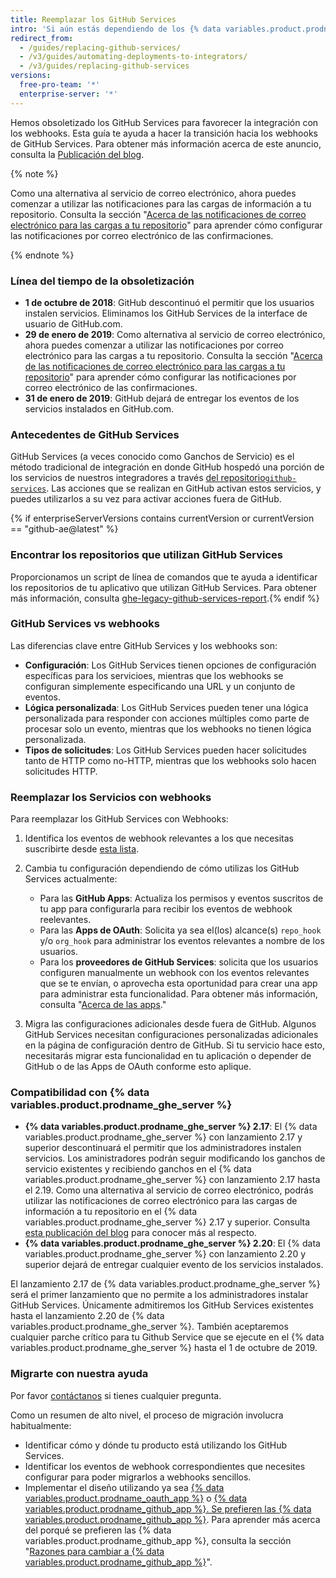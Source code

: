 ```yaml
---
title: Reemplazar los GitHub Services
intro: 'Si aún estás dependiendo de los {% data variables.product.prodname_dotcom %} Services obsoletizados, aprende cómomigrar los ganchos de tu servicio a webhooks.'
redirect_from:
  - /guides/replacing-github-services/
  - /v3/guides/automating-deployments-to-integrators/
  - /v3/guides/replacing-github-services
versions:
  free-pro-team: '*'
  enterprise-server: '*'
---
```



Hemos obsoletizado los GitHub Services para favorecer la integración con los webhooks. Esta guía te ayuda a hacer la transición hacia los webhooks de GitHub Services. Para obtener más información acerca de este anuncio, consulta la [Publicación del blog](https://developer.github.com/changes/2018-10-01-denying-new-github-services).

{% note %}

Como una alternativa al servicio de correo electrónico, ahora puedes comenzar a utilizar las notificaciones para las cargas de información a tu repositorio. Consulta la sección "[Acerca de las notificaciones de correo electrónico para las cargas a tu repositorio](/github/receiving-notifications-about-activity-on-github/about-email-notifications-for-pushes-to-your-repository/)" para aprender cómo configurar las notificaciones por correo electrónico de las confirmaciones.

{% endnote %}

### Línea del tiempo de la obsoletización

- **1 de octubre de 2018**: GitHub descontinuó el permitir que los usuarios instalen servicios. Eliminamos los GitHub Services de la interface de usuario de GitHub.com.
- **29 de enero de 2019**: Como alternativa al servicio de correo electrónico, ahora puedes comenzar a utilizar las notificaciones por correo electrónico para las cargas a tu repositorio. Consulta la sección "[Acerca de las notificaciones de correo electrónico para las cargas a tu repositorio](/github/receiving-notifications-about-activity-on-github/about-email-notifications-for-pushes-to-your-repository/)" para aprender cómo configurar las notificaciones por correo electrónico de las confirmaciones.
- **31 de enero de 2019**: GitHub dejará de entregar los eventos de los servicios instalados en GitHub.com.

### Antecedentes de GitHub Services

GitHub Services (a veces conocido como Ganchos de Servicio) es el método tradicional de integración en donde GitHub hospedó una porción de los servicios de nuestros integradores a través [del repositorio`github-services`](https://github.com/github/github-services). Las acciones que se realizan en GitHub activan estos servicios, y puedes utilizarlos a su vez para activar acciones fuera de GitHub.

{% if enterpriseServerVersions contains currentVersion or currentVersion == "github-ae@latest" %}
### Encontrar los repositorios que utilizan GitHub Services
Proporcionamos un script de línea de comandos que te ayuda a identificar los repositorios de tu aplicativo que utilizan GitHub Services. Para obtener más información, consulta [ghe-legacy-github-services-report](/enterprise/{{currentVersion}}/admin/articles/command-line-utilities/#ghe-legacy-github-services-report).{% endif %}

### GitHub Services vs webhooks

Las diferencias clave entre GitHub Services y los webhooks son:
- **Configuración**: Los GitHub Services tienen opciones de configuración específicas para los servicioes, mientras que los webhooks se configuran simplemente especificando una URL y un conjunto de eventos.
- **Lógica personalizada**: Los GitHub Services pueden tener una lógica personalizada para responder con acciones múltiples como parte de procesar solo un evento, mientras que los webhooks no tienen lógica personalizada.
- **Tipos de solicitudes**: Los GitHub Services pueden hacer solicitudes tanto de HTTP como no-HTTP, mientras que los webhooks solo hacen solicitudes HTTP.

### Reemplazar los Servicios con webhooks

Para reemplazar los GitHub Services con Webhooks:

1. Identifica los eventos de webhook relevantes a los que necesitas suscribirte desde [esta lista](/webhooks/#events).

2. Cambia tu configuración dependiendo de cómo utilizas los GitHub Services actualmente:

   - Para las **GitHub Apps**: Actualiza los permisos y eventos suscritos de tu app para configurarla para recibir los eventos de webhook reelevantes.
   - Para las **Apps de OAuth**: Solicita ya sea el(los) alcance(s) `repo_hook` y/o `org_hook` para administrar los eventos relevantes a nombre de los usuarios.
   - Para los **proveedores de GitHub Services**: solicita que los usuarios configuren manualmente un webhook con los eventos relevantes que se te envían, o aprovecha esta oportunidad para crear una app para administrar esta funcionalidad. Para obtener más información, consulta "[Acerca de las apps](/apps/about-apps/)."

3. Migra las configuraciones adicionales desde fuera de GitHub. Algunos GitHub Services necesitan configuraciones personalizadas adicionales en la página de configuración dentro de GitHub. Si tu servicio hace esto, necesitarás migrar esta funcionalidad en tu aplicación o depender de GitHub o de las Apps de OAuth conforme esto aplique.

### Compatibilidad con {% data variables.product.prodname_ghe_server %}

- **{% data variables.product.prodname_ghe_server %} 2.17**: El {% data variables.product.prodname_ghe_server %} con lanzamiento 2.17 y superior descontinuará el permitir que los administradores instalen servicios. Los aministradores podrán seguir modificando los ganchos de servicio existentes y recibiendo ganchos en el {% data variables.product.prodname_ghe_server %} con lanzamiento 2.17 hasta el 2.19. Como una alternativa al servicio de correo electrónico, podrás utilizar las notificaciones de correo electrónico para las cargas de información a tu repositorio en el {% data variables.product.prodname_ghe_server %} 2.17 y superior. Consulta [esta publicación del blog](https://developer.github.com/changes/2019-01-29-life-after-github-services) para conocer más al respecto.
- **{% data variables.product.prodname_ghe_server %} 2.20**: El {% data variables.product.prodname_ghe_server %} con lanzamiento 2.20 y superior dejará de entregar cualquier evento de los servicios instalados.

El lanzamiento 2.17 de {% data variables.product.prodname_ghe_server %} será el primer lanzamiento que no permite a los administradores instalar GitHub Services. Únicamente admitiremos los GitHub Services existentes hasta el lanzamiento 2.20 de {% data variables.product.prodname_ghe_server %}. También aceptaremos cualquier parche crítico para tu Github Service que se ejecute en el {% data variables.product.prodname_ghe_server %} hasta el 1 de octubre de 2019.

### Migrarte con nuestra ayuda

Por favor [contáctanos](https://github.com/contact?form%5Bsubject%5D=GitHub+Services+Deprecation) si tienes cualquier pregunta.

Como un resumen de alto nivel, el proceso de migración involucra habitualmente:
  - Identificar cómo y dónde tu producto está utilizando los GitHub Services.
  - Identificar los eventos de webhook correspondientes que necesites configurar para poder migrarlos a webhooks sencillos.
  - Implementar el diseño utilizando ya sea [{% data variables.product.prodname_oauth_app %}](/apps/building-oauth-apps/) o [{% data variables.product.prodname_github_app %}. Se prefieren las {% data variables.product.prodname_github_app %}](/apps/building-github-apps/). Para aprender más acerca del porqué se prefieren las {% data variables.product.prodname_github_app %}, consulta la sección "[Razones para cambiar a {% data variables.product.prodname_github_app %}](/apps/migrating-oauth-apps-to-github-apps/#reasons-for-switching-to-github-apps)".
